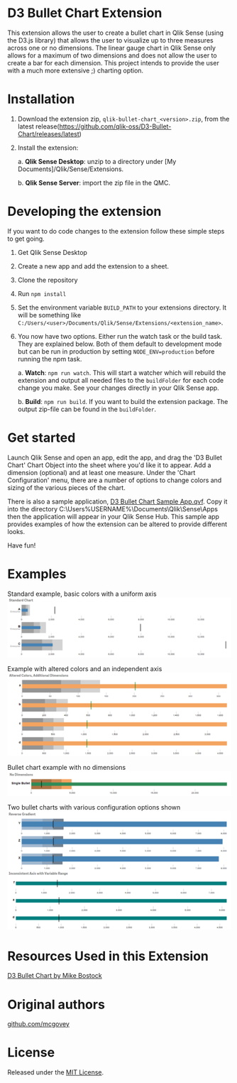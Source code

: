 # D3 Bullet Chart Extension

This extension allows the user to create a bullet chart in Qlik Sense (using the D3.js library) that allows the user to visualize up to three measures across one or no dimensions.  The linear gauge chart in Qlik Sense only allows for a maximum of two dimensions and does not allow the user to create a bar for each dimension. This project intends to provide the user with a much more extensive ;) charting option.


# Installation

1. Download the extension zip, `qlik-bullet-chart_<version>.zip`, from the latest release(https://github.com/qlik-oss/D3-Bullet-Chart/releases/latest)
2. Install the extension:

   a. **Qlik Sense Desktop**: unzip to a directory under [My Documents]/Qlik/Sense/Extensions.

   b. **Qlik Sense Server**: import the zip file in the QMC.


# Developing the extension

If you want to do code changes to the extension follow these simple steps to get going.

1. Get Qlik Sense Desktop
1. Create a new app and add the extension to a sheet.
2. Clone the repository
3. Run `npm install`
4. Set the environment variable `BUILD_PATH` to your extensions directory. It will be something like `C:/Users/<user>/Documents/Qlik/Sense/Extensions/<extension_name>`.
5. You now have two options. Either run the watch task or the build task. They are explained below. Both of them default to development mode but can be run in production by setting `NODE_ENV=production` before running the npm task.

   a. **Watch**: `npm run watch`. This will start a watcher which will rebuild the extension and output all needed files to the `buildFolder` for each code change you make. See your changes directly in your Qlik Sense app.

   b. **Build**: `npm run build`. If you want to build the extension package. The output zip-file can be found in the `buildFolder`.


# Get started
Launch Qlik Sense and open an app, edit the app, and drag the 'D3 Bullet Chart' Chart Object into the sheet where you'd like it to appear. Add a dimension (optional) and at least one measure.  Under the 'Chart Configuration' menu, there are a number of options to change colors and sizing of the various pieces of the chart.

There is also a sample application, [D3 Bullet Chart Sample App.qvf](resources/D3%20Bullet%20Chart%20Sample%20App.qvf). Copy it into the directory C:\Users\%USERNAME%\Documents\Qlik\Sense\Apps then the application will appear in your Qlik Sense Hub.  This sample app provides examples of how the extension can be altered to provide different looks.

Have fun!


# Examples
Standard example, basic colors with a uniform axis
![First example image](resources/Bullet%20Chart%201.PNG)

Example with altered colors and an independent axis
![Second example image](resources/Bullet%20Chart%202.PNG)

Bullet chart example with no dimensions
![Third example image](resources/Bullet%20Chart%203.PNG)

Two bullet charts with various configuration options shown
![Fourth example image](resources/Bullet%20Chart%204.PNG)


# Resources Used in this Extension

[D3 Bullet Chart by Mike Bostock](http://bl.ocks.org/mbostock/4061961)


# Original authors

[github.com/mcgovey](http://github.com/mcgovey)


# License

Released under the [MIT License](LICENSE).
